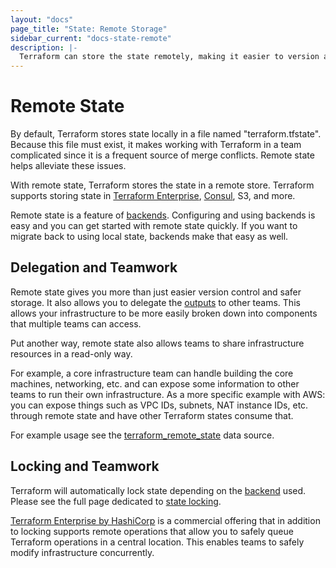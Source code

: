 ```yaml
---
layout: "docs"
page_title: "State: Remote Storage"
sidebar_current: "docs-state-remote"
description: |-
  Terraform can store the state remotely, making it easier to version and work with in a team.
---
```


# Remote State

By default, Terraform stores state locally in a file named "terraform.tfstate".
Because this file must exist, it makes working with Terraform in a team
complicated since it is a frequent source of merge conflicts. Remote state
helps alleviate these issues.

With remote state, Terraform stores the state in a remote store. Terraform
supports storing state in [Terraform Enterprise](https://www.hashicorp.com/products/terraform/),
[Consul](https://www.consul.io), S3, and more.

Remote state is a feature of [backends](docs/backends). Configuring and
using backends is easy and you can get started with remote state quickly.
If you want to migrate back to using local state, backends make that
easy as well.

## Delegation and Teamwork

Remote state gives you more than just easier version control and
safer storage. It also allows you to delegate the
[outputs](docs/configuration/outputs.html) to other teams. This allows
your infrastructure to be more easily broken down into components that
multiple teams can access.

Put another way, remote state also allows teams to share infrastructure
resources in a read-only way.

For example, a core infrastructure team can handle building the core
machines, networking, etc. and can expose some information to other
teams to run their own infrastructure. As a more specific example with AWS:
you can expose things such as VPC IDs, subnets, NAT instance IDs, etc. through
remote state and have other Terraform states consume that.

For example usage see the
[terraform_remote_state](docs/providers/terraform/d/remote_state.html) data source.

## Locking and Teamwork

Terraform will automatically lock state depending on the
[backend](docs/backends) used. Please see the full page dedicated
to [state locking](docs/state/locking.html).

[Terraform Enterprise by HashiCorp](https://www.hashicorp.com/products/terraform/) is a commercial offering
that in addition to locking supports remote operations that allow you to
safely queue Terraform operations in a central location. This enables
teams to safely modify infrastructure concurrently.
